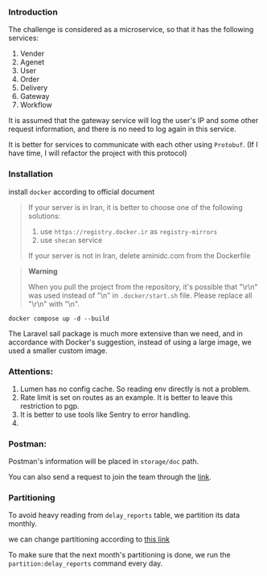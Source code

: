 ### Introduction

The challenge is considered as a microservice, so that it has the following services:

1. Vender
2. Agenet
3. User
4. Order
5. Delivery
6. Gateway
7. Workflow

It is assumed that the gateway service will log the user's IP and some other request information, and there is no need to log again in this service.

It is better for services to communicate with each other using `Protobuf`. (If I have time, I will refactor the project with this protocol)

### Installation

install `docker` according to official document

> If your server is in Iran, it is better to choose one of the following solutions:
>
> 1. use `https://registry.docker.ir` as `registry-mirrors`
> 2. use `shecan` service
>
> If your server is not in Iran, delete aminidc.com from the Dockerfile

> **Warning**
>
> When you pull the project from the repository, it's possible that "\r\n" was used instead of "\n" in `.docker/start.sh` file. Please replace all "\r\n" with "\n".

```shell
docker compose up -d --build
```

The Laravel sail package is much more extensive than we need, and in accordance with Docker's suggestion, instead of using a large image, we used a smaller custom image.

### Attentions:

1. Lumen has no config cache. So reading env directly is not a problem.
2. Rate limit is set on routes as an example. It is better to leave this restriction to pgp.
3. It is better to use tools like Sentry to error handling.
4.

### Postman:

Postman's information will be placed in `storage/doc` path.

You can also send a request to join the team through the [link](https://app.getpostman.com/join-team?invite_code=b350787dfee0667ce12fd3bed455af12).

### Partitioning

To avoid heavy reading from `delay_reports` table, we partition its data monthly.

we can change partitioning according to [this link](https://dev.mysql.com/doc/refman/8.0/en/partitioning-limitations-functions.html)

To make sure that the next month's partitioning is done, we run the `partition:delay_reports` command every day.
